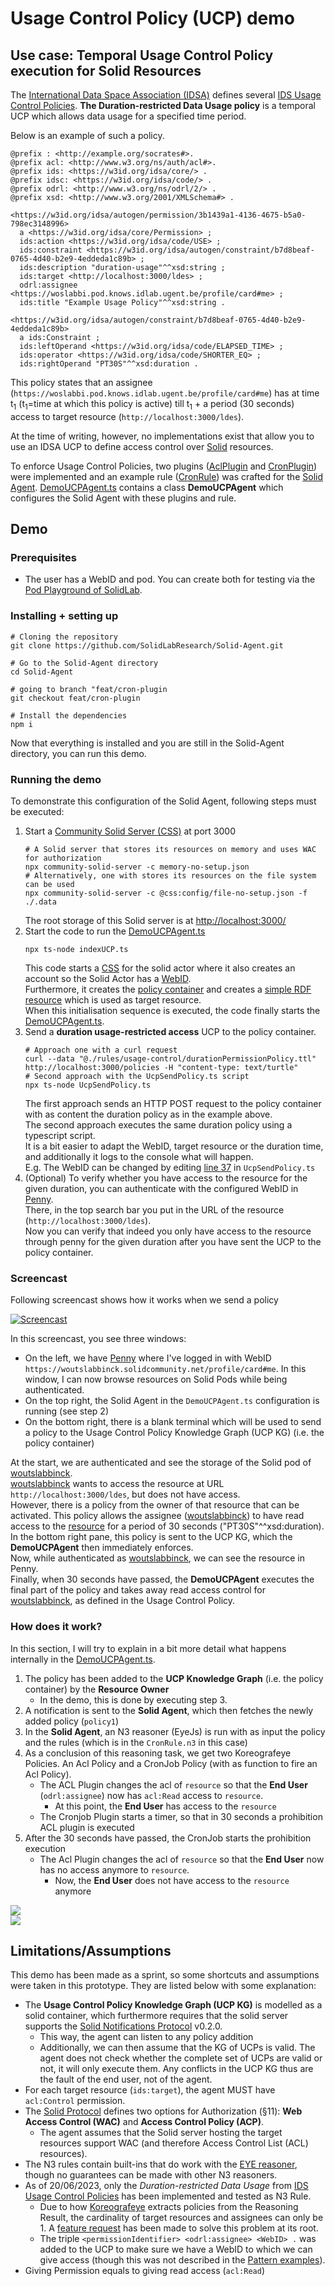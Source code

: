 # Usage Control Policy (UCP) demo

## Use case: Temporal Usage Control Policy execution for Solid Resources

The [International Data Space Association (IDSA)](https://internationaldataspaces.org/) defines several [IDS Usage Control Policies](https://international-data-spaces-association.github.io/DataspaceConnector/Documentation/v6/UsageControl).
**The Duration-restricted Data Usage policy** is a temporal UCP which allows data usage for a specified time period.

Below is an example of such a policy.

```ttl
@prefix : <http://example.org/socrates#>.
@prefix acl: <http://www.w3.org/ns/auth/acl#>.
@prefix ids: <https://w3id.org/idsa/core/> .
@prefix idsc: <https://w3id.org/idsa/code/> .
@prefix odrl: <http://www.w3.org/ns/odrl/2/> .
@prefix xsd: <http://www.w3.org/2001/XMLSchema#> .

<https://w3id.org/idsa/autogen/permission/3b1439a1-4136-4675-b5a0-798ec3148996>
  a <https://w3id.org/idsa/core/Permission> ;
  ids:action <https://w3id.org/idsa/code/USE> ;
  ids:constraint <https://w3id.org/idsa/autogen/constraint/b7d8beaf-0765-4d40-b2e9-4eddeda1c89b> ;
  ids:description "duration-usage"^^xsd:string ;
  ids:target <http://localhost:3000/ldes> ;
  odrl:assignee <https://woslabbi.pod.knows.idlab.ugent.be/profile/card#me> ;
  ids:title "Example Usage Policy"^^xsd:string .

<https://w3id.org/idsa/autogen/constraint/b7d8beaf-0765-4d40-b2e9-4eddeda1c89b>
  a ids:Constraint ;
  ids:leftOperand <https://w3id.org/idsa/code/ELAPSED_TIME> ;
  ids:operator <https://w3id.org/idsa/code/SHORTER_EQ> ;
  ids:rightOperand "PT30S"^^xsd:duration .
```

This policy states that an assignee (`https://woslabbi.pod.knows.idlab.ugent.be/profile/card#me`) has at time t<sub>1</sub> (t<sub>1</sub>=time at which this policy is active) till t<sub>1</sub> + a period (30 seconds) access to target resource (`http://localhost:3000/ldes`).

At the time of writing, however, no implementations exist that allow you to use an IDSA UCP to define access control over [Solid](https://solidproject.org/TR/protocol) resources.

To enforce Usage Control Policies, two plugins ([AclPlugin](../../src/plugins/AclPlugin.ts) and [CronPlugin](../../src/plugins/CronPlugin.ts)) were implemented and an example rule ([CronRule](../../rules/usage-control/CronRule.n3)) was crafted for the [Solid Agent](../../README.md).
[DemoUCPAgent.ts](../../src/demo/DemoUCPAgent.ts) contains a class **DemoUCPAgent** which configures the Solid Agent with these plugins and rule.

## Demo

### Prerequisites

* The user has a WebID and pod.
  You can create both for testing via the [Pod Playground of SolidLab](https://pod.playground.solidlab.be/).
### Installing + setting up

```shell
# Cloning the repository
git clone https://github.com/SolidLabResearch/Solid-Agent.git

# Go to the Solid-Agent directory
cd Solid-Agent

# going to branch "feat/cron-plugin
git checkout feat/cron-plugin

# Install the dependencies
npm i
```

Now that everything is installed and you are still in the Solid-Agent directory, you can run this demo.

### Running the demo

To demonstrate this configuration of the Solid Agent, following steps must be executed:

1.  Start a [Community Solid Server (CSS)](https://github.com/CommunitySolidServer/CommunitySolidServer) at port 3000
    ```shell
    # A Solid server that stores its resources on memory and uses WAC for authorization
    npx community-solid-server -c memory-no-setup.json
    # Alternatively, one with stores its resources on the file system can be used
    npx community-solid-server -c @css:config/file-no-setup.json -f ./.data
    ```
    The root storage of this Solid server is at [http://localhost:3000/](http://localhost:3000/) 
2.  Start the code to run the [DemoUCPAgent.ts](../../src/demo/DemoUCPAgent.ts)
    ```shell
    npx ts-node indexUCP.ts
    ```
    This code starts a [CSS](http://localhost:3123/) for the solid actor where it also creates an account so the Solid Actor has a [WebID](http://localhost:3123/solid/profile/card#me). <br>
    Furthermore, it creates the [policy container](http://localhost:3000/policies/) and creates a [simple RDF resource](http://localhost:3000/ldes) which is used as target resource. <br>
    When this initialisation sequence is executed, the code finally starts the [DemoUCPAgent.ts](../../src/demo/DemoUCPAgent.ts).
3.  Send a **duration usage-restricted access** UCP to the policy container.
    ```shell
    # Approach one with a curl request
    curl --data "@./rules/usage-control/durationPermissionPolicy.ttl" http://localhost:3000/policies -H "content-type: text/turtle"
    # Second approach with the UcpSendPolicy.ts script
    npx ts-node UcpSendPolicy.ts
    ```
    The first approach sends an HTTP POST request to the policy container with as content the duration policy as in the example above. <br>
    The second approach executes the same duration policy using a typescript script. <br>
    It is a bit easier to adapt the WebID, target resource or the duration time, and additionally it logs to the console what will happen. <br>
    E.g. The WebID can be changed by editing [line 37](https://github.com/SolidLabResearch/Solid-Agent/blob/392a822386c2feae8c2fba9325bfbd42c448344b/UcpSendPolicy.ts#L37) in `UcpSendPolicy.ts`
4.  (Optional) To verify whether you have access to the resource for the given duration, you can authenticate with the configured WebID in [Penny](https://penny.vincenttunru.com/). <br>
    There, in the top search bar you put in the URL of the resource (`http://localhost:3000/ldes`). <br>
    Now you can verify that indeed you only have access to the resource through penny for the given duration after you have sent the UCP to the policy container.

### Screencast

Following screencast shows how it works when we send a policy

[![Screencast](./demo-Duration-UCP.gif)](https://raw.githubusercontent.com/woutslabbinck/Solid-Agent/58da48d3bf0cadf113a26911f5304456288e4441/documentation/ucp/demo-Duration-UCP.mp4)

In this screencast, you see three windows:

* On the left, we have [Penny](https://penny.vincenttunru.com/) where I've logged in with WebID `https://woutslabbinck.solidcommunity.net/profile/card#me`.
  In this window, I can now browse resources on Solid Pods while being authenticated.
* On the top right, the Solid Agent in the `DemoUCPAgent.ts` configuration is running (see step 2)
* On the bottom right, there is a blank terminal which will be used to send a policy to the Usage Control Policy Knowledge Graph (UCP KG) (i.e. the policy container)

At the start, we are authenticated and see the storage of the Solid pod of [woutslabbinck](https://woutslabbinck.solidcommunity.net/profile/card#me). <br>
[woutslabbinck](https://woutslabbinck.solidcommunity.net/profile/card#me) wants to access the resource at URL `http://localhost:3000/ldes`, but does not have access. <br>
However, there is a policy from the owner of that resource that can be activated. 
This policy allows the assignee ([woutslabbinck](https://woutslabbinck.solidcommunity.net/profile/card#me)) to have read access to the [resource](http://localhost:3000/ldes) for a period of 30 seconds ("PT30S"^^xsd:duration).<br>
In the bottom right pane, this policy is sent to the UCP KG, which the **DemoUCPAgent** then immediately enforces. <br>
Now, while authenticated as [woutslabbinck](https://woutslabbinck.solidcommunity.net/profile/card#me), we can see the resource in Penny. <br>
Finally, when 30 seconds have passed, the **DemoUCPAgent** executes the final part of the policy and takes away read access control for [woutslabbinck](https://woutslabbinck.solidcommunity.net/profile/card#me), as defined in the Usage Control Policy. 


### How does it work?

In this section, I will try to explain in a bit more detail what happens internally in the [DemoUCPAgent.ts](../../src/demo/DemoUCPAgent.ts).

1. The policy has been added to the **UCP Knowledge Graph** (i.e. the policy container) by the **Resource Owner**
    * In the demo, this is done by executing step 3.
2. A notification is sent to the **Solid Agent**, which then fetches the newly added policy (`policy1`)
3. In the **Solid Agent**, an N3 reasoner (EyeJs) is run with as input the policy and the rules (which is in the `CronRule.n3` in this case)
4. As a conclusion of this reasoning task, we get two Koreografeye Policies. An Acl Policy and a CronJob Policy (with as function to fire an Acl Policy). 
    * The ACL Plugin changes the acl of `resource` so that the **End User** (`odrl:assignee`) now has `acl:Read` access to `resource`.
        * At this point, the **End User** has access to the `resource`
    * The Cronjob Plugin starts a timer, so that in 30 seconds a prohibition ACL plugin is executed
5. After the 30 seconds have passed, the CronJob starts the prohibition execution
    * The Acl Plugin changes the acl of `resource` so that the **End User** now has no access anymore to `resource`.
        * Now, the **End User** does not have access to the `resource` anymore

![](./Solid-agent-UCP%20use%20case%20(high%20level%20UML).png)   
![](./Solid-Agent-UCP%20use%20case%20(flow).png)

## Limitations/Assumptions

This demo has been made as a sprint, so some shortcuts and assumptions were taken in this prototype. 
They are listed below with some explanation:

* The **Usage Control Policy Knowledge Graph (UCP KG)** is modelled as a solid container, which furthermore requires that the solid server supports the [Solid Notifications Protocol](https://solidproject.org/TR/notifications-protocol) v0.2.0.
  * This way, the agent can listen to any policy addition
  * Additionally, we can then assume that the KG of UCPs is valid. 
    The agent does not check whether the complete set of UCPs are valid or not, it will only execute them. 
    Any conflicts in the UCP KG thus are the fault of the end user, not of the agent.
* For each target resource (`ids:target`), the agent MUST have `acl:Control` permission.
* The [Solid Protocol](https://solidproject.org/TR/protocol) defines two options for Authorization (§11): **Web Access Control (WAC)** and **Access Control Policy (ACP)**.
  * The agent assumes that the Solid server hosting the target resources support WAC (and therefore Access Control List (ACL) resources).
* The N3 rules contain built-ins that do work with the [EYE reasoner](https://github.com/eyereasoner/eye), though no guarantees can be made with other N3 reasoners.
* As of 20/06/2023, only the *Duration-restricted Data Usage* from [IDS Usage Control Policies](https://international-data-spaces-association.github.io/DataspaceConnector/Documentation/v6/UsageControl#ids-usage-control-policies) has been implemented and tested as N3 Rule.
  * Due to how [Koreografeye](https://github.com/eyereasoner/Koreografeye) extracts policies from the Reasoning Result, the cardinality of target resources and assignees can only be 1.
    A [feature request](https://github.com/eyereasoner/Koreografeye/issues/10) has been made to solve this problem at its root.
  * The triple `<permissionIdentifier> <odrl:assignee> <WebID> .` was added to the UCP to make sure we have a WebID to which we can give access (though this was not described in the [Pattern examples](https://international-data-spaces-association.github.io/DataspaceConnector/Documentation/v6/UsageControl#duration-usage-2)).
* Giving Permission equals to giving read access (`acl:Read`)
